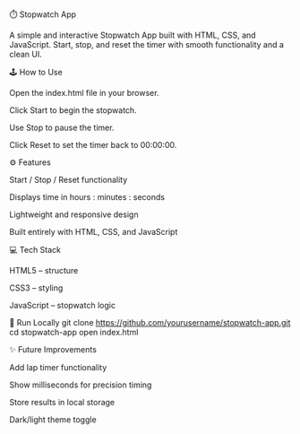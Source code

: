⏱️ Stopwatch App

A simple and interactive Stopwatch App built with HTML, CSS, and JavaScript. Start, stop, and reset the timer with smooth functionality and a clean UI.

🕹️ How to Use

Open the index.html file in your browser.

Click Start to begin the stopwatch.

Use Stop to pause the timer.

Click Reset to set the timer back to 00:00:00.

⚙️ Features

Start / Stop / Reset functionality

Displays time in hours : minutes : seconds

Lightweight and responsive design

Built entirely with HTML, CSS, and JavaScript

💻 Tech Stack

HTML5 – structure

CSS3 – styling

JavaScript – stopwatch logic

🚀 Run Locally
git clone https://github.com/yourusername/stopwatch-app.git
cd stopwatch-app
open index.html

✨ Future Improvements

Add lap timer functionality

Show milliseconds for precision timing

Store results in local storage

Dark/light theme toggle
